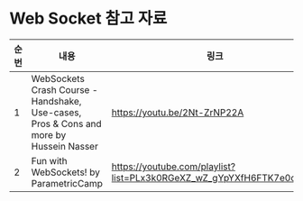 # Web Socket 참고 자료

| 순번 | 내용 | 링크 | 비고 |
| ---| --- | --- | --- |
| 1 | WebSockets Crash Course - Handshake, Use-cases, Pros & Cons and more by Hussein Nasser | https://youtu.be/2Nt-ZrNP22A | - |
| 2 | Fun with WebSockets! by ParametricCamp | https://youtube.com/playlist?list=PLx3k0RGeXZ_wZ_gYpYXfH6FTK7e0cDL0k | - |

